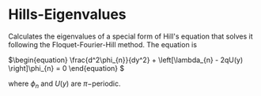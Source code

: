 # Hills-Eigenvalues

Calculates the eigenvalues of a special form of Hill's equation that solves it
following the Floquet-Fourier-Hill method. The equation is

$\begin{equation}
\frac{d^2\phi_{n}}{dy^2} + \left[\lambda_{n} - 2qU(y) \right]\phi_{n} = 0
\end{equation}
$

where $\phi_{n}$ and $U(y)$ are $\pi-$periodic.
